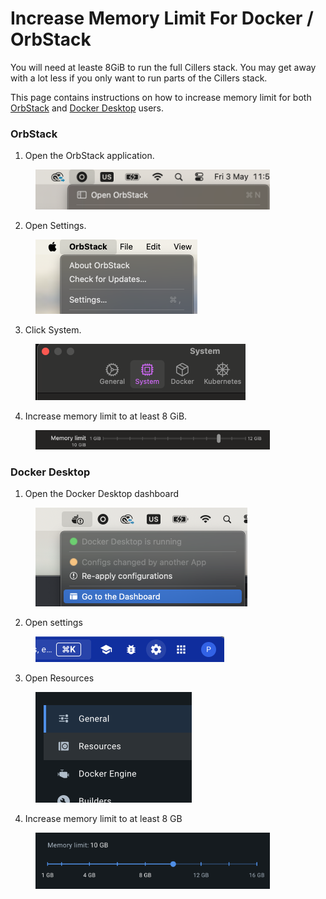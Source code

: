 # Increase Memory Limit For Docker / OrbStack

You will need at leaste 8GiB to run the full Cillers stack. You may get away with a lot less if you only want to run parts of the Cillers stack.

This page contains instructions on how to increase memory limit for both [OrbStack](increase-memory-limit-for-docker-orbstack.md#orbstack) and [Docker Desktop](increase-memory-limit-for-docker-orbstack.md#docker-desktop) users.&#x20;

### OrbStack

1. Open the OrbStack application.&#x20;

<figure><img src="../../.gitbook/assets/image (4).png" alt="" width="375"><figcaption></figcaption></figure>

2. Open Settings.

<figure><img src="../../.gitbook/assets/image (1) (1).png" alt="" width="259"><figcaption></figcaption></figure>

3. Click System.&#x20;

<figure><img src="../../.gitbook/assets/image (2) (1).png" alt="" width="336"><figcaption></figcaption></figure>

4. Increase memory limit to at least 8 GiB.&#x20;

<figure><img src="../../.gitbook/assets/image (3) (1).png" alt="" width="375"><figcaption></figcaption></figure>

### Docker Desktop

1. Open the Docker Desktop dashboard

<figure><img src="../../.gitbook/assets/image.png" alt="" width="339"><figcaption></figcaption></figure>

2. Open settings

<figure><img src="../../.gitbook/assets/image (1).png" alt="" width="302"><figcaption></figcaption></figure>

3. Open Resources

<figure><img src="../../.gitbook/assets/image (2).png" alt="" width="250"><figcaption></figcaption></figure>

4. Increase memory limit to at least 8 GB

<figure><img src="../../.gitbook/assets/image (3).png" alt="" width="375"><figcaption></figcaption></figure>

